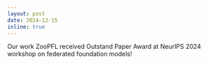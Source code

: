 ```yaml
---
layout: post
date: 2024-12-15
inline: true
---
```


Our work ZooPFL received Outstand Paper Award at NeurIPS 2024 workshop on federated foundation models!
